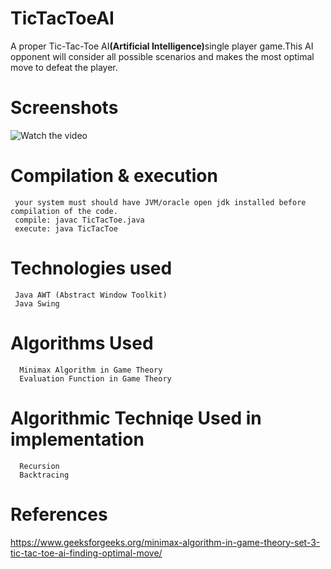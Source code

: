 # TicTacToeAI

   A proper Tic-Tac-Toe AI<b>(Artificial Intelligence)</b>single player game.This AI opponent will consider all possible scenarios and makes the most optimal move to defeat the player.
   
# Screenshots  
  ![Watch the video](https://github.com/saugata001/TicTacToeAI/blob/master/screenshots/a.gif)

# Compilation & execution 
     your system must should have JVM/oracle open jdk installed before compilation of the code.
     compile: javac TicTacToe.java
     execute: java TicTacToe
     
# Technologies used
     Java AWT (Abstract Window Toolkit)
     Java Swing
   
# Algorithms Used         
      Minimax Algorithm in Game Theory
      Evaluation Function in Game Theory
      
# Algorithmic Techniqe Used in implementation
      Recursion
      Backtracing
      
# References
   https://www.geeksforgeeks.org/minimax-algorithm-in-game-theory-set-3-tic-tac-toe-ai-finding-optimal-move/
